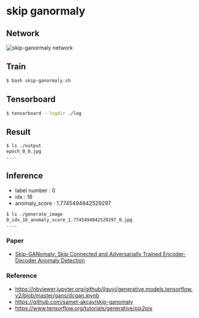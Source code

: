 # skip ganormaly

## Network
![skip-ganormaly network](./images/skipgan2.jpg)

## Train
```bash
$ bash skip-ganormaly.sh
```

## Tensorboard
```bash
$ tensorboard --logdir ./log
```

## Result
```bash
$ ls ./output
epoch_0_0.jpg
....
```

## Inference
- label number : 0
- idx : 16 
- anomaly_score : 1.7745494842529297
```bash
$ ls ./generate_image
0_idx_16_anomaly_score_1.7745494842529297_0.jpg
....
```

### Paper
- [Skip-GANomaly: Skip Connected and Adversarially Trained Encoder-Decoder Anomaly Detection](https://arxiv.org/abs/1901.08954)

### Reference
 - https://nbviewer.jupyter.org/github/ilguyi/generative.models.tensorflow.v2/blob/master/gans/dcgan.ipynb
 - https://github.com/samet-akcay/skip-ganomaly
 - https://www.tensorflow.org/tutorials/generative/pix2pix
